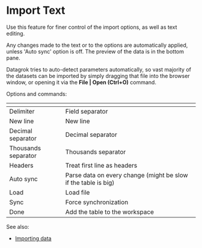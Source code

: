 <!-- TITLE: Import Text -->
<!-- SUBTITLE: -->

# Import Text

Use this feature for finer control of the import options, as well as text editing.

Any changes made to the text or to the options are automatically applied, unless 'Auto sync' option
is off. The preview of the data is in the bottom pane.

Datagrok tries to auto-detect parameters automatically, so vast majority
of the datasets can be imported by simply dragging that file into the browser
window, or opening it via the **File | Open (Ctrl+O)** command.

Options and commands:

|[]()                 |                                                                |
|---------------------|----------------------------------------------------------------|
| Delimiter           | Field separator                                                |
| New line            | New line                                                       |
| Decimal separator   | Decimal separator                                              |
| Thousands separator | Thousands separator                                            |
| Headers             | Treat first line as headers                                    |
| Auto sync           | Parse data on every change (might be slow if the table is big) |
| Load                | Load file                                                      |
| Sync                | Force synchronization                                          |
| Done                | Add the table to the workspace                                 |

See also:
* [Importing data](importing-data.md)
